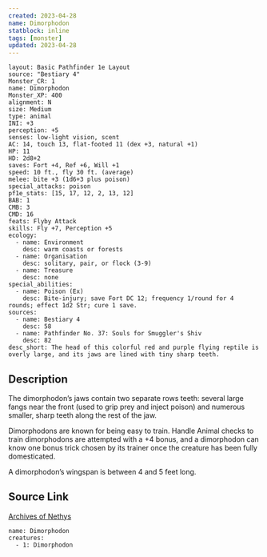 ```yaml
---
created: 2023-04-28
name: Dimorphodon
statblock: inline
tags: [monster]
updated: 2023-04-28
---
```

```statblock
layout: Basic Pathfinder 1e Layout
source: "Bestiary 4"
Monster_CR: 1
name: Dimorphodon
Monster_XP: 400
alignment: N
size: Medium
type: animal
INI: +3
perception: +5
senses: low-light vision, scent
AC: 14, touch 13, flat-footed 11 (dex +3, natural +1)
HP: 11
HD: 2d8+2
saves: Fort +4, Ref +6, Will +1
speed: 10 ft., fly 30 ft. (average)
melee: bite +3 (1d6+3 plus poison)
special_attacks: poison
pf1e_stats: [15, 17, 12, 2, 13, 12]
BAB: 1
CMB: 3
CMD: 16
feats: Flyby Attack
skills: Fly +7, Perception +5
ecology:
  - name: Environment
    desc: warm coasts or forests
  - name: Organisation
    desc: solitary, pair, or flock (3-9)
  - name: Treasure
    desc: none
special_abilities:
  - name: Poison (Ex)
    desc: Bite-injury; save Fort DC 12; frequency 1/round for 4 rounds; effect 1d2 Str; cure 1 save.
sources:
  - name: Bestiary 4
    desc: 58
  - name: Pathfinder No. 37: Souls for Smuggler's Shiv
    desc: 82
desc_short: The head of this colorful red and purple flying reptile is overly large, and its jaws are lined with tiny sharp teeth.
```
## Description
The dimorphodon’s jaws contain two separate rows teeth: several large fangs near the front (used to grip prey and inject poison) and numerous smaller, sharp teeth along the rest of the jaw.

Dimorphodons are known for being easy to train. Handle Animal checks to train dimorphodons are attempted with a +4 bonus, and a dimorphodon can know one bonus trick chosen by its trainer once the creature has been fully domesticated.

A dimorphodon’s wingspan is between 4 and 5 feet long.
## Source Link
[Archives of Nethys](https://aonprd.com/MonsterDisplay.aspx?ItemName=Dimorphodon)
```encounter-table
name: Dimorphodon
creatures:
  - 1: Dimorphodon
```
